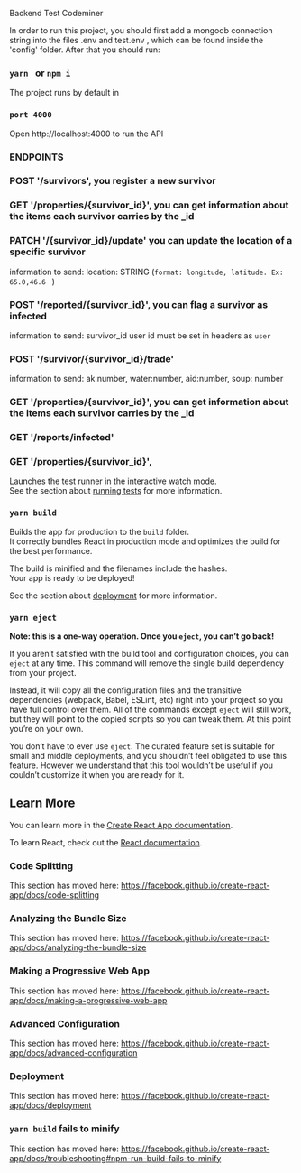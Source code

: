 Backend Test  Codeminer


In order to run this project, you should first add a mongodb connection string into the  files .env and test.env , which can be found inside the 'config' folder. After that you should run:
### `yarn ` or `npm i`

The project runs by default in

### `port 4000`

Open  http://localhost:4000 to run the API



### ENDPOINTS

### POST '/survivors', you register a new survivor

### GET '/properties/{survivor_id}', you can get information about the items each survivor carries by the _id

### PATCH '/{survivor_id}/update' you can update the location of a specific survivor 
information to send:
location: STRING (`format: longitude, latitude. Ex: 65.0,46.6 ` )

### POST '/reported/{survivor_id}', you can flag a survivor as infected
information to send: survivor_id
user id must be set in headers as `user`

### POST '/survivor/{survivor_id}/trade'
information to send: ak:number, water:number, aid:number, soup: number


### GET '/properties/{survivor_id}', you can get information about the items each survivor carries by the _id

### GET '/reports/infected'

### GET '/properties/{survivor_id}',

Launches the test runner in the interactive watch mode.<br />
See the section about [running tests](https://facebook.github.io/create-react-app/docs/running-tests) for more information.

### `yarn build`

Builds the app for production to the `build` folder.<br />
It correctly bundles React in production mode and optimizes the build for the best performance.

The build is minified and the filenames include the hashes.<br />
Your app is ready to be deployed!

See the section about [deployment](https://facebook.github.io/create-react-app/docs/deployment) for more information.

### `yarn eject`

**Note: this is a one-way operation. Once you `eject`, you can’t go back!**

If you aren’t satisfied with the build tool and configuration choices, you can `eject` at any time. This command will remove the single build dependency from your project.

Instead, it will copy all the configuration files and the transitive dependencies (webpack, Babel, ESLint, etc) right into your project so you have full control over them. All of the commands except `eject` will still work, but they will point to the copied scripts so you can tweak them. At this point you’re on your own.

You don’t have to ever use `eject`. The curated feature set is suitable for small and middle deployments, and you shouldn’t feel obligated to use this feature. However we understand that this tool wouldn’t be useful if you couldn’t customize it when you are ready for it.

## Learn More

You can learn more in the [Create React App documentation](https://facebook.github.io/create-react-app/docs/getting-started).

To learn React, check out the [React documentation](https://reactjs.org/).

### Code Splitting

This section has moved here: https://facebook.github.io/create-react-app/docs/code-splitting

### Analyzing the Bundle Size

This section has moved here: https://facebook.github.io/create-react-app/docs/analyzing-the-bundle-size

### Making a Progressive Web App

This section has moved here: https://facebook.github.io/create-react-app/docs/making-a-progressive-web-app

### Advanced Configuration

This section has moved here: https://facebook.github.io/create-react-app/docs/advanced-configuration

### Deployment

This section has moved here: https://facebook.github.io/create-react-app/docs/deployment

### `yarn build` fails to minify

This section has moved here: https://facebook.github.io/create-react-app/docs/troubleshooting#npm-run-build-fails-to-minify
